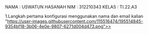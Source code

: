 NAMA : USWATUN HASANAH
NIM : 312210343
KELAS : TI.22.A3


1.Langkah pertama konfigurasi menggunakan nama dan email kalian
"https://user-images.githubusercontent.com/115516474/195514845-9354bf18-3b06-4e0e-9807-6271d004d473.png">>
